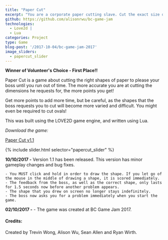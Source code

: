 ```yaml
---
title: "Paper Cut"
excerpt: "You are a corporate paper cutting slave. Cut the exact size dimensions that your boss asks for, or risk being fired! "
github: https://github.com/alisonrwu/bc-game-jam
technologies:
  - Love2d |
  - Lua
categories: Project
type: Game
blog-post: '/2017-10-04/bc-game-jam-2017'
image_sliders:
  - papercut_slider
---
```


**Winner of Volunteer's Choice - First Place!!**

Paper Cut is a game about cutting the right shapes of paper to please your boss until you run out of time. The more accurate you are at cutting the dimensions he requests for, the more points you get!

Get more points to add more time, but be careful, as the shapes that the boss requests you to cut will become more varied and difficult. You might even be required to cut ovals!

This was built using the LOVE2D game engine, and written using Lua.

*Download the game:*

<a href="http://www.mediafire.com/file/57hf1n6uhf145fa/Paper_Cut_v1.1.zip">Paper Cut v1.1</a>

{% include slider.html selector="papercut_slider" %}

**10/10/2017 -** Version 1.1 has been released. This version has minor gameplay changes and bug fixes.

```
- You MUST click and hold in order to draw the shape. If you let go of the mouse in the middle of drawing a shape, it is scored immediately.
- The feedback from the boss, as well as the correct shape, only lasts for 1.5 seconds now before another problem appears.
- The shape that you drew on screen no longer stays indefinitely.
- The boss now asks you for a problem immediately when you start the game.
```

**02/10/2017 -** - The game was created at BC Game Jam 2017.

#### Credits:

Created by Trevin Wong, Alison Wu, Sean Allen and Ryan Wirth.
